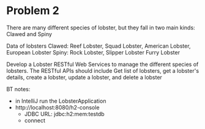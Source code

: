# Problem 2

There are many different species of lobster, but they fall in
two main kinds: Clawed and Spiny

Data of lobsters
Clawed: Reef Lobster, Squad Lobster, American Lobster, 
    European Lobster
Spiny: Rock Lobster, Slipper Lobster Furry Lobster

Develop a Lobster RESTful Web Services to manage the different
species of lobsters. The RESTful APIs should include Get list
of lobsters, get a lobster's details, create a lobster, 
update a lobster, and delete a lobster


BT notes: 
- in IntelliJ run the LobsterApplication
- http://localhost:8080/h2-console
    - JDBC URL: jdbc:h2:mem:testdb
    - connect



